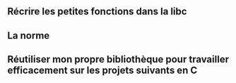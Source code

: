 ## Récrire les petites fonctions dans la libc
## La norme
## Réutiliser mon propre bibliothèque pour travailler efficacement sur les projets suivants en C
